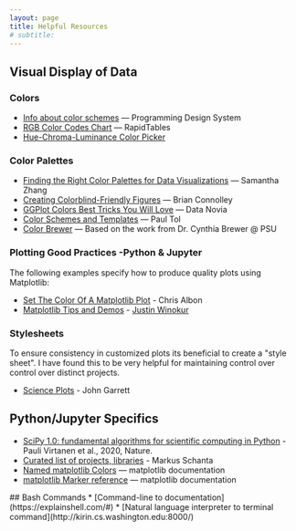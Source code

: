 ```yaml
---
layout: page
title: Helpful Resources
# subtitle:
---
```


## Visual Display of Data

### Colors
- [Info about color schemes](https://programmingdesignsystems.com/color/color-schemes/index.html#color-schemes-dV9Rf6L) — Programming Design System
- [RGB Color Codes Chart](https://www.rapidtables.com/web/color/RGB_Color.html) — RapidTables
- [Hue-Chroma-Luminance Color Picker](http://hclwizard.org/hclcolorpicker/)

### Color Palettes
- [Finding the Right Color Palettes for Data Visualizations](https://blog.graphiq.com/finding-the-right-color-palettes-for-data-visualizations-fcd4e707a283) — Samantha Zhang
- [Creating Colorblind-Friendly Figures](https://bconnelly.net/posts/creating_colorblind-friendly_figures/) — Brian Connolley
- [GGPlot Colors Best Tricks You Will Love](https://www.datanovia.com/en/blog/ggplot-colors-best-tricks-you-will-love/) — Data Novia
- [Color Schemes and Templates](https://personal.sron.nl/~pault/) — Paul Tol
- [Color Brewer](http://colorbrewer2.org/) — Based on the work from Dr. Cynthia Brewer @ PSU


### Plotting Good Practices -Python & Jupyter
The following examples specify how to produce quality plots using Matplotlib:
* [Set The Color Of A Matplotlib Plot](https://chrisalbon.com/python/basics/set_the_color_of_a_matplotlib/)  - Chris Albon
* [Matplotlib Tips and Demos](https://nbviewer.jupyter.org/urls/gist.githubusercontent.com/Jwink3101/e6b57eba3beca4b05ec146d9e38fc839/raw/c04ace154b8be06f14b212038696f9d7e1898679/Matplotlib_Cheatsheet) - [Justin Winokur](https://github.com/Jwink3101)

### Stylesheets
To ensure consistency in customized plots its beneficial to create a "style sheet". I have found this to be very helpful for maintaining control over control over distinct projects.
*  [Science Plots](https://github.com/garrettj403/SciencePlots) - John Garrett


## Python/Jupyter Specifics
- [SciPy 1.0: fundamental algorithms for scientific computing in Python](https://www.nature.com/articles/s41592-019-0686-2) - Pauli Virtanen et al., 2020, Nature.
- [Curated list of projects, libraries](https://github.com/markusschanta/awesome-jupyter) - Markus Schanta
- [Named matplotlib Colors](https://matplotlib.org/gallery/color/named_colors.html#sphx-glr-gallery-color-named-colors-py) — matplotlib documentation
- [matplotlib Marker reference](https://matplotlib.org/gallery/lines_bars_and_markers/marker_reference.html) — matplotlib documentation

<div id='id-section2'/>
## Bash Commands
* [Command-line to documentation](https://explainshell.com/#)
* [Natural language interpreter to terminal command](http://kirin.cs.washington.edu:8000/)
